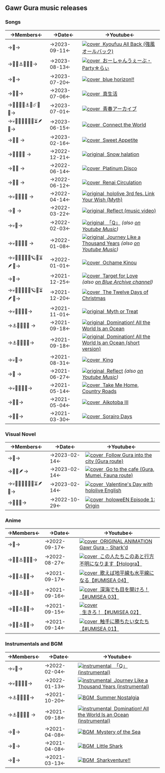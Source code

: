 ## Gawr Gura music releases

### Songs
->Members<- | ->Date<- | ->Youtube<-
---- | ---- | ----
->🔱-> | ->2023-09-11<- | [![cover](https://files.catbox.moe/1u7f7e.jpg)  Kyoufuu All Back (強風オールバック)](https://www.youtube.com/watch?v=qMQ4P-vI3JI)
->🔱🐙⚓️🏴‍☠️🎣-> | ->2023-08-13<- | [![cover](https://files.catbox.moe/sd6zvi.jpg)  おーしゃんうぇーぶ・Party☆らぃ](https://www.youtube.com/watch?v=2v_BFL-kuWs)
->🔱-> | ->2023-07-20<- | [![cover](https://files.catbox.moe/7s2pg6.jpg)  blue horizon!!](https://www.youtube.com/watch?v=W7q8cHY91Ew)
->🔱🍙-> | ->2023-07-06<- | [![cover](https://files.catbox.moe/v38in0.jpg)  真生活](https://www.youtube.com/watch?v=beFiVQcwVY8)
->🐻🌽🐔🔱⚓️🔮☄️💫🎨-> | ->2023-07-01<- | [![cover](https://files.catbox.moe/ek2962.jpg)  青春アーカイブ](https://www.youtube.com/watch?v=YzQCNmk3YYA)
->💀🐔🐙🔱🔎💎🌿⏳🪶🎲-> | ->2023-06-15<- | [![cover](https://files.catbox.moe/drcjdg.jpg)  Connect the World](https://www.youtube.com/watch?v=bitH6NZ_e2Q)
->🎲🔱 ->| ->2023-02-16<- | [![cover](https://files.catbox.moe/h17ga3.jpg)  Sweet Appetite](https://www.youtube.com/watch?v=8dzJS6r2qzU)
->🐔🔱🔎💎 ->| ->2022-12-21<- | [![original](https://files.catbox.moe/z334k8.jpg)  Snow halation](https://www.youtube.com/watch?v=FPzV-3vLRd8)
->🌙🔱 ->| ->2022-06-14<- | [![cover](https://files.catbox.moe/btnc2x.jpg)  Platinum Disco](https://youtu.be/aFRbb1pyn5M)
->🌙🔱 ->| ->2022-06-12<- | [![cover](https://files.catbox.moe/tcqpmr.jpg)  Renai Circulation](https://youtu.be/AI24NCKB7-k)
->💀🐔🐙🔱🔎 ->| ->2022-04-14<- | [![original](https://files.catbox.moe/oe3hkm.jpg)  hololive 3rd fes. Link Your Wish (Myth)](https://www.youtube.com/watch?v=cnhS--RGwvE&t=88s)
->🔱 ->| ->2022-03-22<- | [![original](https://files.catbox.moe/g7cbgf.jpg)  Reflect (music video)](https://www.youtube.com/watch?v=nCQ_zZIiGLA)
->💀🔱-> | ->2022-02-03<- | [![original](https://files.catbox.moe/lwc6pl.jpg)  「Q」](https://www.youtube.com/watch?v=aetXqd9B8WE) _(also [on Youtube Music](https://youtube.com/watch?v=6fet5_bMVIc))_
->💀🐔🐙🔱🔎 ->| ->2022-01-08<- | [![original](https://files.catbox.moe/bd5kkc.jpg)  Journey Like a Thousand Years](https://www.youtube.com/watch?v=pKJErsN-ylU) _(also [on Youtube Music](https://www.youtube.com/watch?v=dle08Efv4WY))_
->💀🐔🐙🔱🔎💎🪐🌿⏳🪶🎲-> | ->2022-01-01<- | [![cover](https://files.catbox.moe/id9h7c.jpg)  Ochame Kinou](https://www.youtube.com/watch?v=uFJHdT_ie9U)
->🔱-> | ->2021-12-25<- | [![cover](https://files.catbox.moe/rp1fbv.jpg)  Target for Love](https://www.youtube.com/watch?v=uCfjf3rvTJY) _(also [on Blue Archive channel](https://www.youtube.com/watch?v=8Q4rflTedwQ))_
->💀🐔🐙🔱🔎💎🪐🌿⏳🪶🎲-> | ->2021-12-20<- | [![cover](https://files.catbox.moe/8dtcyh.jpg)  The Twelve Days of Christmas](https://www.youtube.com/watch?v=kPyLnwSXqkA)
->💀🐔🐙🔱🔎-> | ->2021-11-01<- | [![original](https://files.catbox.moe/mmpwjp.jpg)  Myth or Treat](https://www.youtube.com/watch?v=VupT9JCJaOY)
->⚓️🏴‍☠️🐙🔱 ->| ->2021-09-18<- | [![original](https://files.catbox.moe/h015kr.jpg)  Domination! All the World Is an Ocean](https://www.youtube.com/watch?v=paFFFp01GsE)
->⚓️🏴‍☠️🐙🔱-> | ->2021-09-18<- | [![original](https://files.catbox.moe/pbk9e5.jpg)  Domination! All the World Is an Ocean (short version)](https://www.youtube.com/watch?v=MKEb-Ox1KEw)
->💀🔱-> | ->2021-08-31<- | [![cover](https://files.catbox.moe/tfylf5.jpg)  King](https://www.youtube.com/watch?v=qNIhngowViI)
->🔱 ->| ->2021-06-27<- | [![original](https://files.catbox.moe/rfzd63.jpg)  Reflect](https://www.youtube.com/watch?v=WGgEFoI9MhE) _(also [on Youtube Music](https://www.youtube.com/watch?v=_go_2zgeWbU))_
->💀🐔🐙🔱🔎-> | ->2021-05-14<- | [![cover](https://files.catbox.moe/zipbg0.jpg)  Take Me Home, Country Roads](https://www.youtube.com/watch?v=I1cdQp5uz5s)
->🐔🔱-> | ->2021-05-04<- | [![cover](https://files.catbox.moe/jua2iq.jpg)  Aikotoba III](https://www.youtube.com/watch?v=C5IIoZsci8Y)
->🏮🔱-> | ->2021-03-30<- | [![cover](https://files.catbox.moe/7bibb7.jpg)  Sorairo Days](https://www.youtube.com/watch?v=2ys9IS5r9yA)

### Visual Novel
->Members<- | ->Date<- | ->Youtube<-
---- | ---- | ----
->🔱-> | ->2023-02-14<- | [![cover](https://files.catbox.moe/rkhy7q.jpg)  Follow Gura into the city (Gura route)](https://www.youtube.com/watch?v=e0fN_pW-9AQ)
->🔱🌿🪶-> | ->2023-02-14<- | [![cover](https://files.catbox.moe/vzi15d.jpg)  Go to the cafe (Gura, Mumei, Fauna route)](https://www.youtube.com/watch?v=DRNRvNe00fI)
->💀🐔🐙🔱🔎💎🌿⏳🪶🎲-> | ->2023-02-14<- | [![cover](https://files.catbox.moe/9fch5l.jpg)  Valentine's Day with hololive English](https://www.youtube.com/watch?v=FPGN6DfIaNc)
->🔱🔎🌿-> | ->2022-10-29<- | [![cover](https://files.catbox.moe/1ropyx.jpg)  holoweEN Episode 1: Origin](https://www.youtube.com/watch?v=FPGN6DfIaNc)

### Anime
->Members<- | ->Date<- | ->Youtube<-
---- | ---- | ----
->🔱-> | ->2022-09-17<- | [![cover](https://files.catbox.moe/8ydhso.jpg)  ORIGINAL ANIMATION Gawr Gura - Shark'd](https://www.youtube.com/watch?v=kJGsWORSg-4)
->🔱🐙⚓️🏴‍☠️🎣-> | ->2022-08-27<- | [![cover](https://files.catbox.moe/6zionn.jpg)  この人たちこのあと行方不明になります【Hologra】 ](https://www.youtube.com/watch?v=Wrpz5U6eO78)
->🔱🐙⚓️🏴‍☠️-> | ->2021-09-17<- | [![cover](https://files.catbox.moe/fuh5u4.jpg)  歌えば地平線も水平線になる【#UMISEA 04】 ](https://www.youtube.com/watch?v=Na0bQgFixk4)
->🔱🐙⚓️🏴‍☠️-> | ->2021-09-16<- | [![cover](https://files.catbox.moe/ubzs2j.jpg)  深海でも目を開けろ！【#UMISEA 03】 ](https://www.youtube.com/watch?v=q0wepNr7fTs&t=19s)
->🔱🐙⚓️🏴‍☠️-> | ->2021-09-15<- | [![cover](https://files.catbox.moe/5uxhsz.jpg)  生きろ！【#UMISEA 02】 ](https://www.youtube.com/watch?v=ja05GiJ6UW8&t=17s)
->🔱🐙⚓️🏴‍☠️-> | ->2021-09-14<- | [![cover](https://files.catbox.moe/rdyc9u.jpg)  触手に勝ちたい女たち【#UMISEA 01】 ](https://www.youtube.com/watch?v=3WEdw0qbpcU&t=3s)


### Instrumentals and BGM
->Members<- | ->Date<- | ->Youtube<-
---- | ---- | ----
->💀🔱-> | ->2022-02-04<- | [![instrumental](https://files.catbox.moe/rfz8z9.jpg)  「Q」 (instrumental)](https://www.youtube.com/watch?v=bJe7ZaHL0hQ)
->💀🐔🐙🔱🔎-> | ->2022-01-13<- | [![instrumental](https://files.catbox.moe/ip00vx.jpg)  Journey Like a Thousand Years (instrumental)](https://www.youtube.com/watch?v=dI5rd3wxp0g)
->⚓️🏴‍☠️🐙🔱-> | ->2021-10-20<- | [![BGM](https://files.catbox.moe/pptzva.jpg)  Summer Nostalgia](https://www.youtube.com/watch?v=qyPmRNKmxBI)
->⚓️🏴‍☠️🐙🔱 ->| ->2021-09-18<- | [![instrumental](https://files.catbox.moe/h015kr.jpg)  Domination! All the World Is an Ocean (instrumental)](https://www.youtube.com/watch?v=z_0ykHvXlco)
->🔱-> | ->2021-04-08<- | [![BGM](https://files.catbox.moe/hc90eu.jpg)  Mystery of the Sea](https://www.youtube.com/watch?v=xyF9qaQtjxg)
->🔱-> | ->2021-04-08<- | [![BGM](https://files.catbox.moe/vaz0t8.jpg)  Little Shark](https://www.youtube.com/watch?v=7sWfOjeFgXs)
->🔱-> | ->2021-03-13<- | [![BGM](https://files.catbox.moe/laxrl3.jpg)  Sharkventure!!](https://www.youtube.com/watch?v=pCR8zw5pdbk)